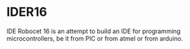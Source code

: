 # IDER16
IDE Robocet 16 is an attempt to build an IDE for programming microcontrollers, be it from PIC or from atmel or from arduino.
